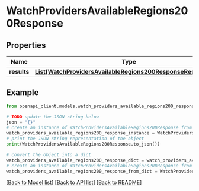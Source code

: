 # WatchProvidersAvailableRegions200Response


## Properties

Name | Type | Description | Notes
------------ | ------------- | ------------- | -------------
**results** | [**List[WatchProvidersAvailableRegions200ResponseResultsInner]**](WatchProvidersAvailableRegions200ResponseResultsInner.md) |  | [optional] 

## Example

```python
from openapi_client.models.watch_providers_available_regions200_response import WatchProvidersAvailableRegions200Response

# TODO update the JSON string below
json = "{}"
# create an instance of WatchProvidersAvailableRegions200Response from a JSON string
watch_providers_available_regions200_response_instance = WatchProvidersAvailableRegions200Response.from_json(json)
# print the JSON string representation of the object
print(WatchProvidersAvailableRegions200Response.to_json())

# convert the object into a dict
watch_providers_available_regions200_response_dict = watch_providers_available_regions200_response_instance.to_dict()
# create an instance of WatchProvidersAvailableRegions200Response from a dict
watch_providers_available_regions200_response_from_dict = WatchProvidersAvailableRegions200Response.from_dict(watch_providers_available_regions200_response_dict)
```
[[Back to Model list]](../README.md#documentation-for-models) [[Back to API list]](../README.md#documentation-for-api-endpoints) [[Back to README]](../README.md)


